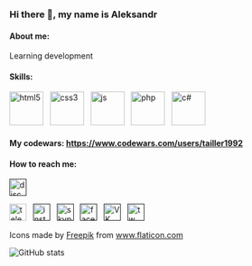### Hi there 👋, my name is Aleksandr

#### About me: 
Learning development

#### Skills:
<img src='https://user-images.githubusercontent.com/81881083/136355613-0ccf143a-7abc-441d-a1af-25fabbf7cbb1.png' alt='html5' height='60'>&nbsp;&nbsp;
<img src='https://user-images.githubusercontent.com/81881083/136355529-e02ca0ea-3c84-4581-a332-a63d6ba92642.png' alt='css3' height='60'>&nbsp;&nbsp;
<img src='https://user-images.githubusercontent.com/81881083/136355407-6f8ab4d9-41b5-49cb-be7c-d18fe07413bb.png' alt='js' height='60'>&nbsp;&nbsp;
<img src='https://user-images.githubusercontent.com/81881083/136349779-eccf7632-f082-4814-a8ae-b1759531cd6b.png' alt='php' height='60'>&nbsp;&nbsp;
<img src='https://user-images.githubusercontent.com/81881083/136355212-f115a759-e427-4097-94d6-f3440ceed3fb.png' alt='c#' height='60'>&nbsp;&nbsp;

#### My codewars:  https://www.codewars.com/users/tailler1992



#### How to reach me:
[<img src='https://discord.com/assets/cb48d2a8d4991281d7a6a95d2f58195e.svg' alt='discord' height='30'>]() 

[<img src='https://user-images.githubusercontent.com/81881083/137141649-44f56bae-2217-4c6d-a1ee-da0719ff46bf.png' alt='telegram' height='30'>](https://t.me/mrTailler1992) &nbsp;
[<img src='https://user-images.githubusercontent.com/81881083/137142712-393c6813-3b3d-4799-b194-5f876485bb71.png' alt='instagram' height='30'>]() &nbsp;
[<img src='https://user-images.githubusercontent.com/81881083/137141901-4aa54676-f7ba-4af1-b78e-d7825ecd1b1a.png' alt='skype' height='30'>]() &nbsp;
[<img src='https://user-images.githubusercontent.com/81881083/137142059-74ccb607-3d0f-4370-b245-474c1d9fa590.png' alt='facebook' height='30'>]() &nbsp;
[<img src='https://user-images.githubusercontent.com/81881083/137141972-c7be58dd-3b13-41a5-916e-815407e05717.png' alt='VK' height='30'>]() &nbsp;
[<img src='https://user-images.githubusercontent.com/81881083/137142262-b1739afd-1ec7-41d5-b485-1dd4235045b9.png' alt='tw' height='30'>]() &nbsp;
<div>Icons made by <a href="https://www.freepik.com" title="Freepik">Freepik</a> from <a href="https://www.flaticon.com/" title="Flaticon">www.flaticon.com</a></div>


![GitHub stats](https://github-readme-stats.vercel.app/api?username=tailler1992&show_icons=true)   
